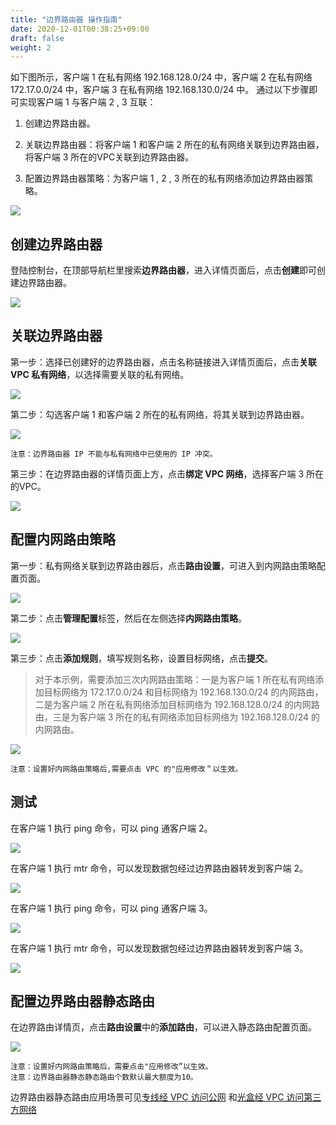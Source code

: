 ```yaml
---
title: "边界路由器 操作指南"
date: 2020-12-01T00:38:25+09:00
draft: false
weight: 2
---
```


如下图所示，客户端 1 在私有网络 192.168.128.0/24 中，客户端 2 在私有网络 172.17.0.0/24 中，客户端 3 在私有网络 192.168.130.0/24 中。
通过以下步骤即可实现客户端 1 与客户端 2 , 3 互联：

1. 创建边界路由器。

2. 关联边界路由器：将客户端 1 和客户端 2 所在的私有网络关联到边界路由器，将客户端 3 所在的VPC关联到边界路由器。

3. 配置边界路由器策略：为客户端 1 , 2 , 3 所在的私有网络添加边界路由器策略。

![](../../_images/intranet_router_topology.jpg)

## 创建边界路由器

登陆控制台，在顶部导航栏里搜索**边界路由器**，进入详情页面后，点击**创建**即可创建边界路由器。

![](../../_images/intranet_router.png)


## 关联边界路由器

第一步：选择已创建好的边界路由器，点击名称链接进入详情页面后，点击**关联 VPC 私有网络**，以选择需要关联的私有网络。

![](../../_images/intranet_router_detail.png)

第二步：勾选客户端 1 和客户端 2 所在的私有网络，将其关联到边界路由器。

![](../../_images/intranet_router_vxnet.png)

    注意：边界路由器 IP 不能与私有网络中已使用的 IP 冲突。

第三步：在边界路由器的详情页面上方，点击**绑定 VPC 网络**，选择客户端 3 所在的VPC。

![](../../_images/intranet_router_vpc_detail.jpg)


## 配置内网路由策略

第一步：私有网络关联到边界路由器后，点击**路由设置**，可进入到内网路由策略配置页面。

![](../../_images/intranet_router_detail_vxnet.png)

第二步：点击**管理配置**标签，然后在左侧选择**内网路由策略**。

![](../../_images/configure_router_strategy.png)

第三步：点击**添加规则**，填写规则名称，设置目标网络，点击**提交**。

> 对于本示例，需要添加三次内网路由策略：一是为客户端 1 所在私有网络添加目标网络为 172.17.0.0/24 和目标网络为 192.168.130.0/24 的内网路由，二是为客户端 2 所在私有网络添加目标网络为 192.168.128.0/24 的内网路由，三是为客户端 3 所在的私有网络添加目标网络为 192.168.128.0/24 的内网路由。

![](../../_images/intranet_router_route.png)


```
注意：设置好内网路由策略后,需要点击 VPC 的"应用修改＂以生效。
```

## 测试

在客户端 1 执行 ping 命令，可以 ping 通客户端 2。

![](../../_images/intranet_router_ping.png)

在客户端 1 执行 mtr 命令，可以发现数据包经过边界路由器转发到客户端 2。

![](../../_images/intranet_router_mtr.png)

在客户端 1 执行 ping 命令，可以 ping 通客户端 3。

![](../../_images/intranet_router_ping2.jpg)

在客户端 1 执行 mtr 命令，可以发现数据包经过边界路由器转发到客户端 3。

![](../../_images/intranet_router_mtr2.jpg)


## 配置边界路由器静态路由

在边界路由详情页，点击**路由设置**中的**添加路由**，可以进入静态路由配置页面。

![](../../_images/intranet_router_static_route.jpg)

    注意：设置好内网路由策略后，需要点击"应用修改”以生效。
    注意：边界路由器静态静态路由个数默认最大额度为10。

边界路由器静态路由应用场景可见[专线经 VPC 访问公网](../../../sd_wan/quick-start/line_connect_eip)
和[光盒经 VPC 访问第三方网络](../../../sd_wan/quick-start/cpe_connect_tunnel)